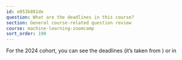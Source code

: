 ```yaml
---
id: e053b881de
question: What are the deadlines in this course?
section: General course-related question review
course: machine-learning-zoomcamp
sort_order: 190
---
```


For the 2024 cohort, you can see the deadlines  (it’s taken from ) or in

